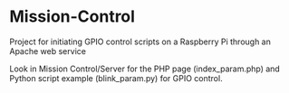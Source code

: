 Mission-Control
===============

Project for initiating GPIO control scripts on a Raspberry Pi through an Apache web service

Look in Mission Control/Server for the PHP page (index_param.php) and 
Python script example (blink_param.py) for GPIO control. 
